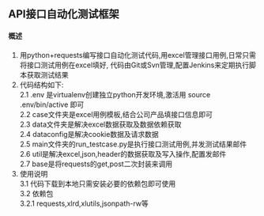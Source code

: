 ## API接口自动化测试框架
#### 概述   
1. 用python+requests编写接口自动化测试代码,用excel管理接口用例,日常只需将接口测试用例在excel填好,
   代码由Git或Svn管理,配置Jenkins来定期执行脚本获取测试结果
2. 代码结构如下:  
  2.1 .env 是virtualenv创建独立python开发环境,激活用 source .env/bin/active 即可  
  2.2 case文件夹是excel用例模板,结合公司产品填接口信息即可  
  2.3 data文件夹是解决excel数据获取及数据依赖获取  
  2.4 dataconfig是解决cookie数据及请求数据  
  2.5 main文件夹的run_testcase.py是执行接口测试用例,并发测试结果邮件  
  2.6 util是解决excel,json,header的数据获取及写入操作,配置发邮件  
  2.7 base是将requests的get,post二次封装来调用  
3. 使用说明  
  3.1 代码下载到本地只需安装必要的依赖包即可使用  
  3.2 依赖包  
     3.2.1 requests,xlrd,xlutils,jsonpath-rw等  

 